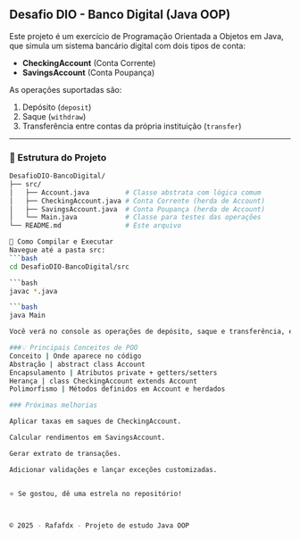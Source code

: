 ## Desafio DIO - Banco Digital (Java OOP)

Este projeto é um exercício de Programação Orientada a Objetos em Java, que simula um sistema bancário digital com dois tipos de conta:

- **CheckingAccount** (Conta Corrente)  
- **SavingsAccount** (Conta Poupança)

As operações suportadas são:

1. Depósito (`deposit`)  
2. Saque (`withdraw`)  
3. Transferência entre contas da própria instituição (`transfer`)

---

### 📁 Estrutura do Projeto

```bash
DesafioDIO-BancoDigital/
├── src/
│   ├── Account.java         # Classe abstrata com lógica comum
│   ├── CheckingAccount.java # Conta Corrente (herda de Account)
│   ├── SavingsAccount.java  # Conta Poupança (herda de Account)
│   └── Main.java            # Classe para testes das operações
└── README.md                # Este arquivo

🚀 Como Compilar e Executar
Navegue até a pasta src:
```bash
cd DesafioDIO-BancoDigital/src

```bash
javac *.java

```bash
java Main

Você verá no console as operações de depósito, saque e transferência, e os saldos atualizados.

###💡 Principais Conceitos de POO
Conceito | Onde aparece no código
Abstração | abstract class Account
Encapsulamento | Atributos private + getters/setters
Herança | class CheckingAccount extends Account
Polimorfismo | Métodos definidos em Account e herdados

### Próximas melhorias

Aplicar taxas em saques de CheckingAccount.

Calcular rendimentos em SavingsAccount.

Gerar extrato de transações.

Adicionar validações e lançar exceções customizadas.


⭐️ Se gostou, dê uma estrela no repositório!



© 2025 - Rafafdx - Projeto de estudo Java OOP
